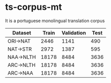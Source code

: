 # ts-corpus-mt
It is a portuguese monolingual translation corpus


| Dataset   | Train | Validation | Test |
|-----------|-------|------------|------|
| ORI->NAT  | 2446  | 1141       | 490  |
| NAT->STR  | 2972  | 1387       | 595  |
| NAA->NLTH | 18178 | 8484       | 3636 |
| ARC->NLTH | 18178 | 8484       | 3636 |
| ARC->NAA  | 18178 | 8484       | 3636 |

